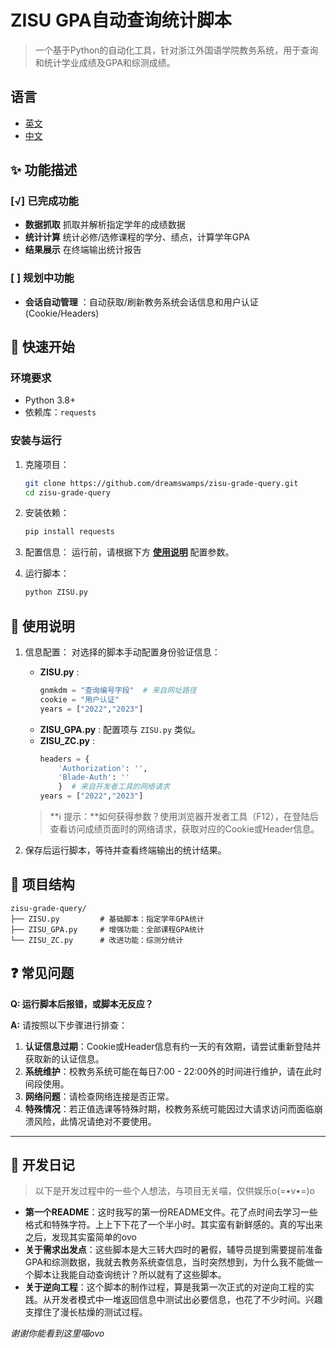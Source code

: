 # ZISU GPA自动查询统计脚本

> 一个基于Python的自动化工具，针对浙江外国语学院教务系统，用于查询和统计学业成绩及GPA和综测成绩。

## 语言

- [英文](README.md)
- [中文](README-ZH.md)

## ✨ 功能描述

### [√] 已完成功能
- **数据抓取** 抓取并解析指定学年的成绩数据
- **统计计算** 统计必修/选修课程的学分、绩点，计算学年GPA
- **结果展示** 在终端输出统计报告

### [ ] 规划中功能
- **会话自动管理** ：自动获取/刷新教务系统会话信息和用户认证(Cookie/Headers)

## 🚀 快速开始

### 环境要求

- Python 3.8+
- 依赖库：`requests`

### 安装与运行

1. 克隆项目：
    ```bash
    git clone https://github.com/dreamswamps/zisu-grade-query.git
    cd zisu-grade-query
    ```

2. 安装依赖：
    ```bash
    pip install requests
    ```

3. 配置信息：
    运行前，请根据下方 **[使用说明](#configuration)** 配置参数。

4. 运行脚本：
    ```bash
    python ZISU.py
    ```

## 📖 使用说明 <a id="configuration"></a>

1. 信息配置：
    对选择的脚本手动配置身份验证信息：
    - **ZISU.py** :
        ```python
        gnmkdm = "查询编号字段"  # 来自网址路径
        cookie = "用户认证"
        years = ["2022","2023"]
        ```
    - **ZISU_GPA.py** :
        配置项与 `ZISU.py` 类似。
    - **ZISU_ZC.py** :
        ```python
        headers = {
            'Authorization': '',
            'Blade-Auth': ''
            }  # 来自开发者工具的网络请求
        years = ["2022","2023"]
        ```

    >**ℹ️ 提示：**如何获得参数？使用浏览器开发者工具（F12），在登陆后查看访问成绩页面时的网络请求，获取对应的Cookie或Header信息。

2. 保存后运行脚本，等待并查看终端输出的统计结果。

## 📁 项目结构

```
zisu-grade-query/
├── ZISU.py         # 基础脚本：指定学年GPA统计
├── ZISU_GPA.py     # 增强功能：全部课程GPA统计
└── ZISU_ZC.py      # 改进功能：综测分统计
```

## ❓ 常见问题

**Q: 运行脚本后报错，或脚本无反应？**

**A:** 请按照以下步骤进行排查：
1. **认证信息过期**：Cookie或Header信息有约一天的有效期，请尝试重新登陆并获取新的认证信息。
2. **系统维护**：校教务系统可能在每日7:00 - 22:00外的时间进行维护，请在此时间段使用。
3. **网络问题**：请检查网络连接是否正常。
4. **特殊情况**：若正值选课等特殊时期，校教务系统可能因过大请求访问而面临崩溃风险，此情况请绝对不要使用。

---

## 💭 开发日记

> 以下是开发过程中的一些个人想法，与项目无关喵，仅供娱乐o(=•v•=)o

- **第一个README**：这时我写的第一份README文件。花了点时间去学习一些格式和特殊字符。上上下下花了一个半小时。其实蛮有新鲜感的。真的写出来之后，发现其实蛮简单的ovo
- **关于需求出发点**：这些脚本是大三转大四时的暑假，辅导员提到需要提前准备GPA和综测数据，我就去教务系统查信息，当时突然想到，为什么我不能做一个脚本让我能自动查询统计？所以就有了这些脚本。
- **关于逆向工程**：这个脚本的制作过程，算是我第一次正式的对逆向工程的实践。从开发者模式中一堆返回信息中测试出必要信息，也花了不少时间。兴趣支撑住了漫长枯燥的测试过程。

*谢谢你能看到这里喵ovo*